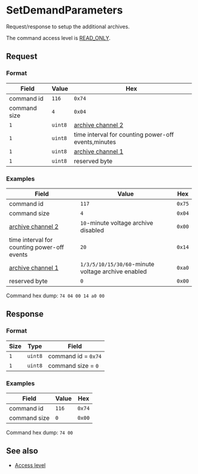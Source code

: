 # SetDemandParameters

Request/response to setup the additional archives.

The command access level is [READ_ONLY](../basics.md#command-access-level).


## Request

### Format

| Field        | Value   | Hex                                                             |
| ------------ | ------- | --------------------------------------------------------------- |
| command id   | `116`   | `0x74`                                                          |
| command size | `4`     | `0x04`                                                          |
| `1`          | `uint8` | [archive channel 2](./GetDemandParameters.md#archive-channel-2) |
| `1`          | `uint8` | time interval for counting power-off events,minutes             |
| `1`          | `uint8` | [archive channel 1](./GetDemandParameters.md#archive-channel-1) |
| `1`          | `uint8` | reserved byte                                                   |

### Examples

| Field                                                            | Value                                              | Hex    |
| ---------------------------------------------------------------- | -------------------------------------------------- | ------ |
| command id                                                       | `117`                                              | `0x75` |
| command size                                                     | `4`                                                | `0x04` |
| [archive channel 2](./GetDemandParameters.md##archive-channel-2) | `10`-minute voltage archive disabled               | `0x00` |
| time interval for counting power-off events                      | `20`                                               | `0x14` |
| [archive channel 1](./GetDemandParameters.md##archive-channel-1) | `1/3/5/10/15/30/60`-minute voltage archive enabled | `0xa0` |
| reserved byte                                                    | `0`                                                | `0x00` |

Command hex dump: `74 04 00 14 a0 00`


## Response

### Format

| Size | Type    | Field               |
| ---- | ------- | ------------------- |
| `1`  | `uint8` | command id = `0x74` |
| `1`  | `uint8` | command size = `0`  |

### Examples

| Field        | Value | Hex    |
| ------------ | ----- | ------ |
| command id   | `116` | `0x74` |
| command size | `0`   | `0x00` |

Command hex dump: `74 00`


## See also

* [Access level](../basics.md#command-access-level)
